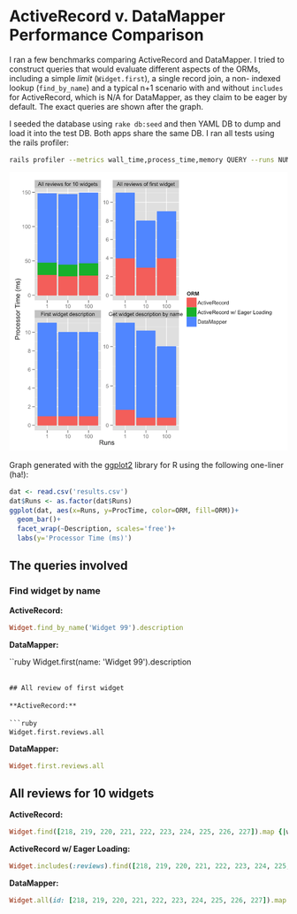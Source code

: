 # ActiveRecord v. DataMapper Performance Comparison

I ran a few benchmarks comparing ActiveRecord and DataMapper. I tried
to construct queries that would evaluate different aspects of the ORMs,
including a simple _limit_ (`Widget.first`), a single record join, a non-
indexed lookup (`find_by_name`) and a typical n+1 scenario with and without
`includes` for ActiveRecord, which is N/A for DataMapper, as they claim to be
eager by default. The exact queries are shown after the graph.

I seeded the database using `rake db:seed` and then YAML DB to dump and load it
into the test DB. Both apps share the same DB. I ran all tests using the rails
profiler:

```bash
rails profiler --metrics wall_time,process_time,memory QUERY --runs NUM_RUNS
```

![ActiveRecord v. DataMapper Performance Comparison](graph.png)

Graph generated with the [ggplot2](http://had.co.nz/ggplot2/) library for R
using the following one-liner (ha!):

```r
dat <- read.csv('results.csv')
dat$Runs <- as.factor(dat$Runs)
ggplot(dat, aes(x=Runs, y=ProcTime, color=ORM, fill=ORM))+
  geom_bar()+
  facet_wrap(~Description, scales='free')+
  labs(y='Processor Time (ms)')
```

## The queries involved

### Find widget by name

**ActiveRecord:**

```ruby
Widget.find_by_name('Widget 99').description
```

**DataMapper:**

``ruby
Widget.first(name: 'Widget 99').description
```

## All review of first widget

**ActiveRecord:**

```ruby
Widget.first.reviews.all
```

**DataMapper:**

```ruby
Widget.first.reviews.all
```

## All reviews for 10 widgets

**ActiveRecord:**

```ruby
Widget.find([218, 219, 220, 221, 222, 223, 224, 225, 226, 227]).map {|w| w.reviews }.flatten
```

**ActiveRecord w/ Eager Loading:**

```ruby
Widget.includes(:reviews).find([218, 219, 220, 221, 222, 223, 224, 225, 226, 227]).map {|w| w.reviews }.flatten
```

**DataMapper:**

```ruby
Widget.all(id: [218, 219, 220, 221, 222, 223, 224, 225, 226, 227]).map {|w| w.reviews }.flatten
```
